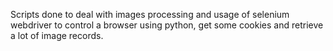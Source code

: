 Scripts done to deal with images processing and usage of selenium webdriver to control a browser using python, get some cookies and retrieve a lot of image records.
